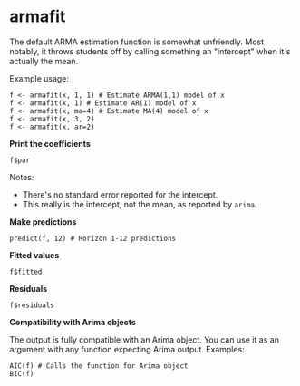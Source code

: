 # armafit

The default ARMA estimation function is somewhat unfriendly. Most notably, it throws students off by calling something an "intercept" when it's actually the mean.

Example usage:

```
f <- armafit(x, 1, 1) # Estimate ARMA(1,1) model of x
f <- armafit(x, 1) # Estimate AR(1) model of x
f <- armafit(x, ma=4) # Estimate MA(4) model of x
f <- armafit(x, 3, 2)
f <- armafit(x, ar=2)
```

**Print the coefficients**

```
f$par
```

Notes:

- There's no standard error reported for the intercept.
- This really is the intercept, not the mean, as reported by `arima`.

**Make predictions**

```
predict(f, 12) # Horizon 1-12 predictions
```

**Fitted values**

```
f$fitted
```

**Residuals**

```
f$residuals
```

**Compatibility with Arima objects**

The output is fully compatible with an Arima object. You can use it as an argument with any function expecting Arima output. Examples:

```
AIC(f) # Calls the function for Arima object
BIC(f)
```